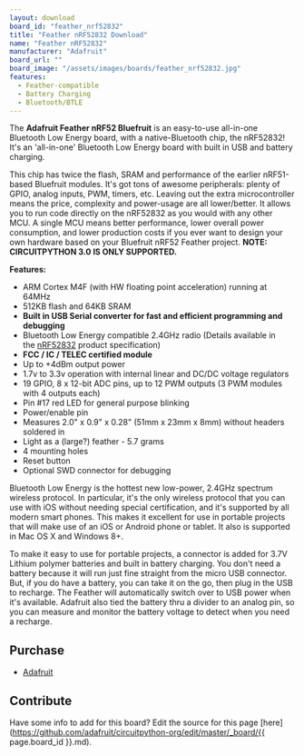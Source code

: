 ```yaml
---
layout: download
board_id: "feather_nrf52832"
title: "Feather nRF52832 Download"
name: "Feather nRF52832"
manufacturer: "Adafruit"
board_url: ""
board_image: "/assets/images/boards/feather_nrf52832.jpg"
features:
  - Feather-compatible
  - Battery Charging
  - Bluetooth/BTLE
---
```


The **Adafruit Feather nRF52 Bluefruit** is an easy-to-use all-in-one Bluetooth Low Energy board, with a native-Bluetooth chip, the nRF52832!  It's an 'all-in-one' Bluetooth Low Energy board with built in USB and battery charging.

This chip has twice the flash, SRAM and performance of the earlier nRF51-based Bluefruit modules. It's got tons of awesome peripherals: plenty of GPIO, analog inputs, PWM, timers, etc. Leaving out the extra microcontroller means the price, complexity and power-usage are all lower/better. It allows you to run code directly on the nRF52832 as you would with any other MCU. A single MCU means better performance, lower overall power consumption, and lower production costs if you ever want to design your own hardware based on your Bluefruit nRF52 Feather project. **NOTE: CIRCUITPYTHON 3.0 IS ONLY SUPPORTED.**

**Features:**

*   ARM Cortex M4F (with HW floating point acceleration) running at 64MHz
*   512KB flash and 64KB SRAM
*   **Built in USB Serial converter for fast and efficient programming and debugging**
*   Bluetooth Low Energy compatible 2.4GHz radio (Details available in the [nRF52832](https://www.nordicsemi.com/eng/Products/Bluetooth-low-energy/nRF52832) product specification)
*   **FCC / IC / TELEC certified module**
*   Up to +4dBm output power
*   1.7v to 3.3v operation with internal linear and DC/DC voltage regulators
*   19 GPIO, 8 x 12-bit ADC pins, up to 12 PWM outputs (3 PWM modules with 4 outputs each)
*   Pin #17 red LED for general purpose blinking
*   Power/enable pin
*   Measures 2.0" x 0.9" x 0.28" (51mm x 23mm x 8mm) without headers soldered in
*   Light as a (large?) feather - 5.7 grams
*   4 mounting holes
*   Reset button
*   Optional SWD connector for debugging

Bluetooth Low Energy is the hottest new low-power, 2.4GHz spectrum wireless protocol. In particular, it's the only wireless protocol that you can use with iOS without needing special certification, and it's supported by all modern smart phones. This makes it excellent for use in portable projects that will make use of an iOS or Android phone or tablet. It also is supported in Mac OS X and Windows 8+.

To make it easy to use for portable projects, a connector is added for 3.7V Lithium polymer batteries and built in battery charging. You don't need a battery because it will run just fine straight from the micro USB connector. But, if you do have a battery, you can take it on the go, then plug in the USB to recharge. The Feather will automatically switch over to USB power when it's available. Adafruit also tied the battery thru a divider to an analog pin, so you can measure and monitor the battery voltage to detect when you need a recharge.

## Purchase
* [Adafruit](https://www.adafruit.com/product/3406)

## Contribute

Have some info to add for this board? Edit the source for this page [here](https://github.com/adafruit/circuitpython-org/edit/master/_board/{{ page.board_id }}.md).
